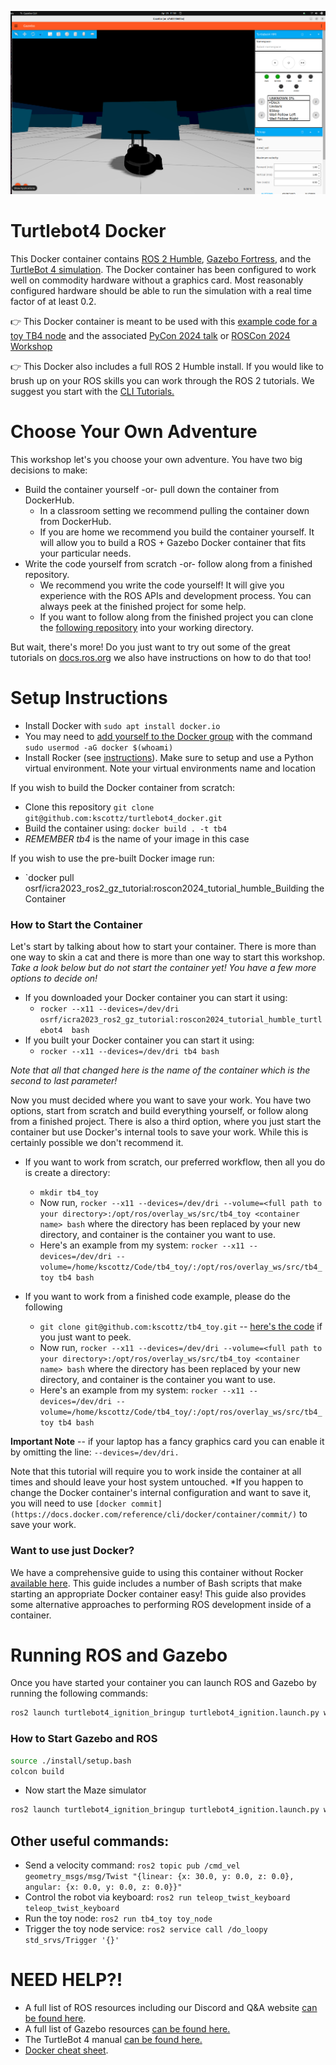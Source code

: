  ![The TurtleBot 4 Simulator in a Docker Container](/example.png)

# Turtlebot4 Docker

This Docker container contains [ROS 2 Humble](https://docs.ros.org/en/humble/), [Gazebo Fortress](https://gazebosim.org/docs/harmonic/install_ubuntu), and the [TurtleBot 4 simulation](https://turtlebot.github.io/turtlebot4-user-manual/). The Docker container has been configured to work well on commodity hardware without a graphics card. Most reasonably configured hardware should be able to run the simulation with a real time factor of at least 0.2.

👉 This Docker container is meant to be used with this [example code for a toy TB4 node](https://github.com/kscottz/tb4_toy) and the associated [PyCon 2024 talk](https://docs.google.com/presentation/d/1OaOoQi-Ja5go319JDQfb3lyBg6Azz5cfrdgx6MOJ7wc/edit?usp=sharing) or [ROSCon 2024 Workshop](https://docs.google.com/presentation/d/1V1LQblvSvm84qXzOgCCoJoYtR35na5vPyZZ5lZmNRJs/edit?usp=sharing)

👉 This Docker also includes a full ROS 2 Humble install. If you would like to brush up on your ROS skills you can work through the ROS 2 tutorials. We suggest you start with the [CLI Tutorials.](https://docs.ros.org/en/jazzy/Tutorials/Beginner-CLI-Tools.html)


# Choose Your Own Adventure

This workshop let's you choose your own adventure. You have two big decisions to make:

* Build the container yourself -or- pull down the container from DockerHub.
  * In a classroom setting we recommend pulling the container down from DockerHub.
  * If you are home we recommend you build the container yourself. It will allow you to build a ROS + Gazebo Docker container that fits your particular needs.
* Write the code yourself from scratch -or- follow along from a finished repository.
  * We recommend you write the code yourself! It will give you experience with the ROS APIs and development process. You can always peek at the finished project for some help.
  * If you want to follow along from the finished project you can clone the [following repository](https://github.com/kscottz/tb4_toy) into your working directory.

But wait, there's more! Do you just want to try out some of the great tutorials on [docs.ros.org](https://docs.ros.org/en/humble/) we also have instructions on how to do that too!

# Setup Instructions

* Install Docker with `sudo apt install docker.io`
* You may need to [add yourself to the Docker group](https://stackoverflow.com/questions/21871479/docker-cant-connect-to-docker-daemon) with the command `sudo usermod -aG docker $(whoami)` 
* Install Rocker (see [instructions](https://github.com/osrf/rocker)). Make sure to setup and use a Python virtual environment. Note your virtual environments name and location

If you wish to build the Docker container from scratch:

* Clone this repository `git clone git@github.com:kscottz/turtlebot4_docker.git`
* Build the container using: `docker build . -t tb4`
* *REMEMBER tb4* is the name of your image in this case

If you wish to use the pre-built Docker image run:

* `docker pull osrf/icra2023_ros2_gz_tutorial:roscon2024_tutorial_humble_Building the Container


### How to Start the Container

Let's start by talking about how to start your container. There is more than one way to skin a cat and there is more than one way to start this workshop. *Take a look below but do not start the container yet! You have a few more options to decide on!* 

* If you downloaded your Docker container you can start it using:
  * `rocker --x11 --devices=/dev/dri  osrf/icra2023_ros2_gz_tutorial:roscon2024_tutorial_humble_turtlebot4  bash`
* If you built your Docker container you can start it using:
  * `rocker --x11 --devices=/dev/dri tb4 bash`

*Note that all that changed here is the name of the container which is the second to last parameter!*

Now you must decided where you want to save your work. You have two options, start from scratch and build everything yourself, or follow along from a finished project. There is also a third option, where you just start the container but use Docker's internal tools to save your work. While this is certainly possible we don't recommend it.

* If you want to work from scratch, our preferred workflow, then all you do is create a directory:
  * `mkdir tb4_toy`
  * Now run, `rocker --x11 --devices=/dev/dri --volume=<full path to your directory>:/opt/ros/overlay_ws/src/tb4_toy <container name> bash` where the directory has been replaced by your new directory, and container is the container you want to use. 
  * Here's an example from my system: `rocker --x11 --devices=/dev/dri --volume=/home/kscottz/Code/tb4_toy/:/opt/ros/overlay_ws/src/tb4_toy tb4 bash`	

* If you want to work from a finished code example, please do the following
  * `git clone git@github.com:kscottz/tb4_toy.git` -- [here's the code](https://github.com/kscottz/tb4_toy) if you just want to peek. 
  * Now run, `rocker --x11 --devices=/dev/dri --volume=<full path to your directory>:/opt/ros/overlay_ws/src/tb4_toy <container name> bash` where the directory has been replaced by your new directory, and container is the container you want to use. 
  * Here's an example from my system: `rocker --x11 --devices=/dev/dri --volume=/home/kscottz/Code/tb4_toy/:/opt/ros/overlay_ws/src/tb4_toy tb4 bash`	

**Important Note** -- if your laptop has a fancy graphics card you can enable it by omitting the line: `--devices=/dev/dri.` 

Note that this tutorial will require you to work inside the container at all times and should leave your host system untouched. *If you happen to change the Docker container's internal configuration and want to save it, you  will need to use `[docker commit](https://docs.docker.com/reference/cli/docker/container/commit/)` to save your work.

### Want to use just Docker? 

We have a comprehensive guide to using this container without Rocker [available here](https://github.com/osrf/icra2023_ros2_gz_tutorial/tree/roscon2024/docker). This guide includes a number of Bash scripts that make starting an appropriate Docker container easy! This guide also provides some alternative approaches to performing ROS development inside of a container. 


# Running ROS and Gazebo

Once you have started your container you can launch ROS and Gazebo by running the following commands:

```bash
ros2 launch turtlebot4_ignition_bringup turtlebot4_ignition.launch.py world:=maze
```

### How to Start Gazebo and ROS

```bash
source ./install/setup.bash
colcon build
```

* Now start the Maze simulator

```bash
ros2 launch turtlebot4_ignition_bringup turtlebot4_ignition.launch.py world:=maze
```

## Other useful commands:

* Send a velocity command: `ros2 topic pub /cmd_vel geometry_msgs/msg/Twist "{linear: {x: 30.0, y: 0.0, z: 0.0}, angular: {x: 0.0, y: 0.0, z: 0.0}}"`
* Control the robot via keyboard: `ros2 run teleop_twist_keyboard teleop_twist_keyboard`
* Run the toy node: `ros2 run tb4_toy toy_node`
* Trigger the toy node service: `ros2 service call /do_loopy std_srvs/Trigger '{}'`


# NEED HELP?!

* A full list of ROS resources including our Discord and Q&A website [can be found here](https://github.com/ros2/).
* A full list of Gazebo resources [can be found here.](https://github.com/gazebosim)
* The TurtleBot 4 manual [can be found here.](https://turtlebot.github.io/turtlebot4-user-manual/)
* [Docker cheat sheet](https://dockerlabs.collabnix.com/docker/cheatsheet/). 
